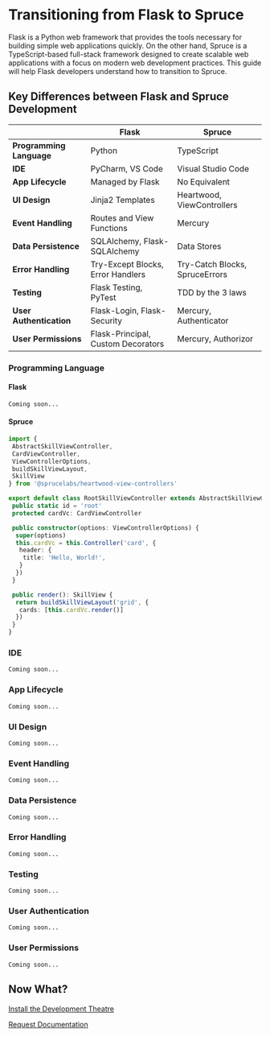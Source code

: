 # Transitioning from Flask to Spruce

Flask is a Python web framework that provides the tools necessary for building simple web applications quickly. On the other hand, Spruce is a TypeScript-based full-stack framework designed to create scalable web applications with a focus on modern web development practices. This guide will help Flask developers understand how to transition to Spruce.

## Key Differences between Flask and Spruce Development

|     | Flask                    | Spruce                   |
|-----------------------|--------------------------|--------------------------|
| **Programming Language** | Python                  | TypeScript               |
| **IDE**                 | PyCharm, VS Code        | Visual Studio Code       |
| **App Lifecycle**       | Managed by Flask        | No Equivalent            |
| **UI Design**           | Jinja2 Templates        | Heartwood, ViewControllers |
| **Event Handling**      | Routes and View Functions | Mercury                  |
| **Data Persistence**    | SQLAlchemy, Flask-SQLAlchemy | Data Stores              |
| **Error Handling**      | Try-Except Blocks, Error Handlers | Try-Catch Blocks, SpruceErrors |
| **Testing**             | Flask Testing, PyTest   | TDD by the 3 laws        |
| **User Authentication** | Flask-Login, Flask-Security | Mercury, Authenticator   |
| **User Permissions**    | Flask-Principal, Custom Decorators | Mercury, Authorizor      |

### Programming Language

#### Flask

```
Coming soon...
```

#### Spruce

```typescript
import {
 AbstractSkillViewController,
 CardViewController,
 ViewControllerOptions,
 buildSkillViewLayout,
 SkillView
} from '@sprucelabs/heartwood-view-controllers'

export default class RootSkillViewController extends AbstractSkillViewController {
 public static id = 'root'
 protected cardVc: CardViewController

 public constructor(options: ViewControllerOptions) {
  super(options)
  this.cardVc = this.Controller('card', {
   header: {
    title: 'Hello, World!',
   }
  })
 }

 public render(): SkillView {
  return buildSkillViewLayout('grid', {
   cards: [this.cardVc.render()]
  })
 }
}

```

### IDE

```
Coming soon...
```

### App Lifecycle

```
Coming soon...
```

### UI Design

```
Coming soon...
```

### Event Handling

```
Coming soon...
```

### Data Persistence

```
Coming soon...
```

### Error Handling

```
Coming soon...
```

### Testing

```
Coming soon...
```

### User Authentication

```
Coming soon...
```

### User Permissions

```
Coming soon...
```

## Now What?

<div class="grid-buttons">
    <a class="btn" href="{{ '/getting-started/development-theatre/' | url }}">Install the Development Theatre</a>
</div>


<a href="https://forms.gle/2ZMtwUxg1egV8sHT8" class="btn">Request Documentation</a>